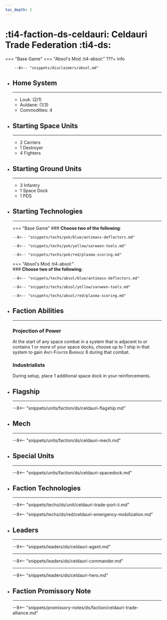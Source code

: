 ```yaml
---
toc_depth: 2
---
```


# :ti4-faction-ds-celdauri: Celdauri Trade Federation :ti4-ds:
=== "Base Game"
=== "Absol's Mod :ti4-absol:" 
    ???+ info

        --8<-- "snippets/disclaimers/absol.md"

<div class="grid cards" markdown>

-   ## __Home System__

    ---

    * Louk: (2/1)
    * Auldane: (1/3)
    * Commodities: 4

</div>

<div class="grid cards" markdown>

-   ## __Starting Space Units__

    ---

    * 2 Carriers
    * 1 Destroyer
    * 4 Fighters

-   ## __Starting Ground Units__

    ---

    * 3 Infantry
    * 1 Space Dock
    * 1 PDS

-   ## __Starting Technologies__

    ---
    === "Base Game"
        ### **Choose two of the following**:

        --8<-- "snippets/techs/pok/blue/antimass-deflectors.md"

        --8<-- "snippets/techs/pok/yellow/sarween-tools.md"

        --8<-- "snippets/techs/pok/red/plasma-scoring.md"

    === "Absol's Mod :ti4-absol:"  
        ### **Choose two of the following**:

        --8<-- "snippets/techs/absol/blue/antimass-deflectors.md"

        --8<-- "snippets/techs/absol/yellow/sarween-tools.md"

        --8<-- "snippets/techs/absol/red/plasma-scoring.md"

-   ## __Faction Abilities__

    ---
    ### **Projection of Power**
    
    At the start of any space combat in a system that is adjacent to or contains 1 or more of your space docks, choose up to 1 ship in that system to gain <span style="font-variant:small-caps;">Anti-Fighter Barrage</span> 6 during that combat.

    ### **Industrialists**
    
    During setup, place 1 additional space dock in your reinforcements.

-   ## __Flagship__

    ---
    --8<-- "snippets/units/faction/ds/celdauri-flagship.md"

-   ## __Mech__

    ---
    --8<-- "snippets/units/faction/ds/celdauri-mech.md"

</div>

<div class="grid cards" markdown>

-   ## __Special Units__

    ---
    --8<-- "snippets/units/faction/ds/celdauri-spacedock.md"

</div>

<div class="grid cards" markdown>

-   ## __Faction Technologies__

    ---

    --8<-- "snippets/techs/ds/unit/celdauri-trade-port-ii.md"

    --8<-- "snippets/techs/ds/red/celdauri-emergency-mobilization.md"


-   ## __Leaders__

    ---
    
    --8<-- "snippets/leaders/ds/celdauri-agent.md"

    ---

    --8<-- "snippets/leaders/ds/celdauri-commander.md"

    ---

    --8<-- "snippets/leaders/ds/celdauri-hero.md"

-   ## __Faction Promissory Note__

    ---
    --8<-- "snippets/promissory-notes/ds/faction/celdauri-trade-alliance.md"

</div>